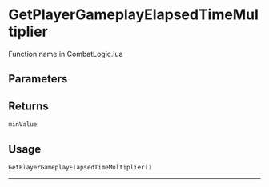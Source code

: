 # GetPlayerGameplayElapsedTimeMultiplier

Function name in CombatLogic.lua

## Parameters

## Returns

`minValue`

## Usage

```lua
GetPlayerGameplayElapsedTimeMultiplier()
```

---
